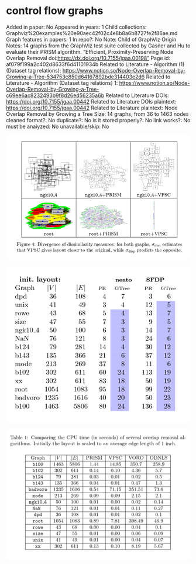 # control flow graphs

Added in paper: No
Appeared in years: 1
Child collections: Graphviz%20examples%20e90aec42f02c4e8b8a6b8727fe2f86ae.md
Graph features in papers: 1
In repo?: No
Note: Child of GraphViz
Origin Notes: 14 graphs from the GraphViz test suite collected by Gasner and Hu to evaluate their PRISM algorithm.
”Efficient, Proximity-Preserving Node Overlap Removal doi:https://dx.doi.org/10.7155/jgaa.00198”
Page id: af079f199a2c402d8633f6d41101934b
Related to Literature - Algorithm (1) (Dataset tag relations): https://www.notion.so/Node-Overlap-Removal-by-Growing-a-Tree-534753c850d64167892bde314403e2d6
Related to Literature - Algorithm (Dataset tag relations) 1: https://www.notion.so/Node-Overlap-Removal-by-Growing-a-Tree-c69ee6ac8232493b9f8d26ed56235a6b
Related to Literature DOIs: https://doi.org/10.7155/jgaa.00442
Related to Literature DOIs plaintext: https://doi.org/10.7155/jgaa.00442
Related to Literature plaintext: Node Overlap Removal by Growing a Tree
Size: 14 graphs, from 36 to 1463 nodes
cleaned format?: No
duplicate?: No
is it stored properly?: No
link works?: No
must be analyzed: No
unavailable/skip: No

![Untitled](control%20flow%20graphs%20af079f199a2c402d8633f6d41101934b/Untitled.png)

![Untitled](control%20flow%20graphs%20af079f199a2c402d8633f6d41101934b/Untitled%201.png)

![Untitled](control%20flow%20graphs%20af079f199a2c402d8633f6d41101934b/Untitled%202.png)